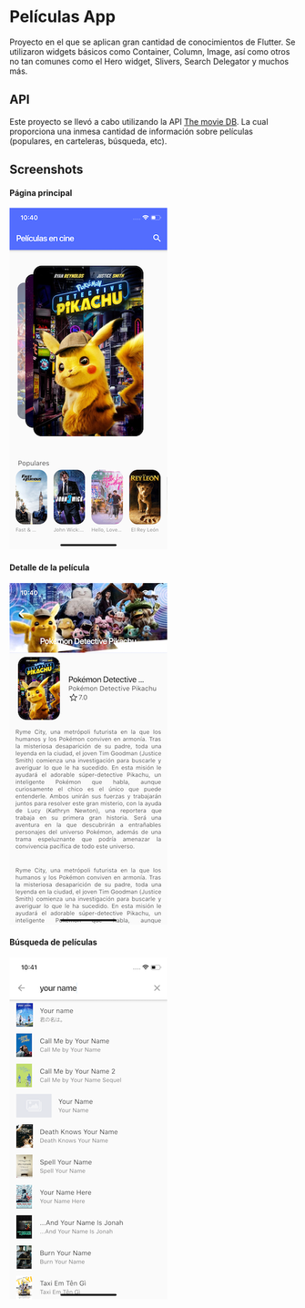 # Películas App

Proyecto en el que se aplican gran cantidad de conocimientos de Flutter. Se utilizaron widgets básicos como Container, Column, Image, así como otros no tan comunes como el Hero widget, Slivers, Search Delegator y muchos más.

## API

Este proyecto se llevó a cabo utilizando la API [The movie DB](https://www.themoviedb.org). La cual proporciona una inmesa cantidad de información sobre películas (populares, en carteleras, búsqueda, etc).

## Screenshots

#### Página principal
![Home](examples/home.png)

#### Detalle de la película
![Home](examples/detail.png)

#### Búsqueda de películas
![Home](examples/search.png)

